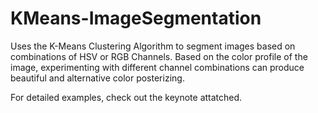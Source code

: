 # KMeans-ImageSegmentation
Uses the K-Means Clustering Algorithm to segment images based on combinations of HSV or RGB Channels.
Based on the color profile of the image, experimenting with different channel combinations can produce beautiful and alternative color
posterizing. 

For detailed examples, check out the keynote attatched. 


